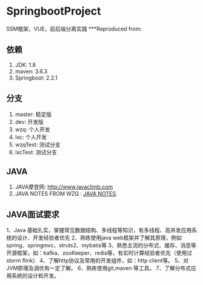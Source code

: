 # SpringbootProject
SSM框架，VUE，前后端分离实践
***Reproduced from: 
## 依赖
1. JDK: 1.8
2. maven: 3.6.3
3. Springboot: 2.2.1

## 分支
1. master: 稳定版
2. dev: 开发版
3. wzq: 个人开发
4. lxc: 个人开发
5. wzqTest: 测试分支
6. lxcTest: 测试分支

## JAVA
1. JAVA摩登网: http://www.javaclimb.com
2. JAVA NOTES FROM WZQ : [JAVA NOTES](https://github.com/Alex-Wzq/Notes/tree/master/Interview/Java).

## JAVA面试要求
1、Java 基础扎实，掌握常见数据结构、多线程等知识，有多线程、高并发应用系统的设计、开发经验者优先 
2、熟练使用java web框架并了解其原理，例如spring、springmvc、struts2、mybatis等 
3、熟悉主流的分布式、缓存、消息等开源框架，如：kafka、zooKeeper、redis等，有实时计算经验者优先（使用过storm flink） 
4、了解http协议及常用的开发组件，如：http client等。 
5、对JVM原理及调优有一定了解。 
6、熟练使用git,maven 等工具。 
7、了解分布式应用系统的设计和开发。
